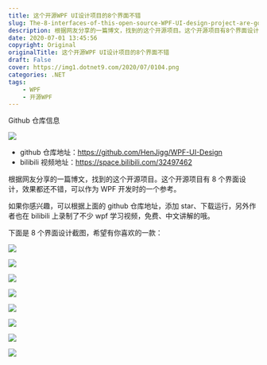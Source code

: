 ```yaml
---
title: 这个开源WPF UI设计项目的8个界面不错
slug: The-8-interfaces-of-this-open-source-WPF-UI-design-project-are-good
description: 根据网友分享的一篇博文，找到的这个开源项目。这个开源项目有8个界面设计，效果都还不错，可以作为WPF开发时的一个参考。
date: 2020-07-01 13:45:56
copyright: Original
originalTitle: 这个开源WPF UI设计项目的8个界面不错
draft: False
cover: https://img1.dotnet9.com/2020/07/0104.png
categories: .NET
tags: 
    - WPF
    - 开源WPF
---
```


Github 仓库信息

![](https://img1.dotnet9.com/2020/07/0101.png)

- github 仓库地址：https://github.com/HenJigg/WPF-UI-Design
- bilibili 视频地址：https://space.bilibili.com/32497462

根据网友分享的一篇博文，找到的这个开源项目。这个开源项目有 8 个界面设计，效果都还不错，可以作为 WPF 开发时的一个参考。

如果你感兴趣，可以根据上面的 github 仓库地址，添加 star、下载运行，另外作者也在 bilibili 上录制了不少 wpf 学习视频，免费、中文讲解的哦。

下面是 8 个界面设计截图，希望有你喜欢的一款：

![](https://img1.dotnet9.com/2020/07/0102.png)

![](https://img1.dotnet9.com/2020/07/0103.png)

![](https://img1.dotnet9.com/2020/07/0104.png)

![](https://img1.dotnet9.com/2020/07/0105.png)

![](https://img1.dotnet9.com/2020/07/0106.gif)

![](https://img1.dotnet9.com/2020/07/0107.gif)

![](https://img1.dotnet9.com/2020/07/0108.png)

![](https://img1.dotnet9.com/2020/07/0109.png)

